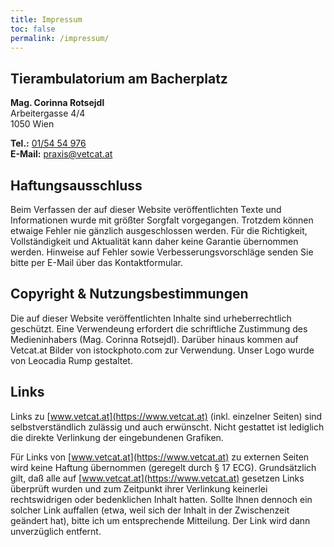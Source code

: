 ```yaml
---
title: Impressum
toc: false
permalink: /impressum/
---
```




## Tierambulatorium am Bacherplatz
**Mag. Corinna Rotsejdl**  
Arbeitergasse 4/4  
1050 Wien 

**Tel.:** <a href="tel:+43154 54 976">01/54 54 976</a>  
**E-Mail:** [praxis@vetcat.at](mailto:praxis@vetcat.at)

## Haftungsausschluss
Beim Verfassen der auf dieser Website veröffentlichten Texte und Informationen wurde mit größter Sorgfalt vorgegangen. Trotzdem können etwaige Fehler nie gänzlich ausgeschlossen werden. Für die Richtigkeit, Vollständigkeit und Aktualität kann daher keine Garantie übernommen werden. Hinweise auf Fehler sowie Verbesserungsvorschläge senden Sie bitte per E-Mail über das Kontaktformular.

## Copyright & Nutzungsbestimmungen
Die auf dieser Website veröffentlichten Inhalte sind urheberrechtlich geschützt. Eine Verwendeung erfordert die schriftliche Zustimmung des Medieninhabers (Mag. Corinna Rotsejdl).
Darüber hinaus kommen auf Vetcat.at Bilder von istockphoto.com zur Verwendung.
Unser Logo wurde von Leocadia Rump gestaltet.

## Links
Links zu [www.vetcat.at](https://www.vetcat.at) (inkl. einzelner Seiten) sind selbstverständlich zulässig und auch erwünscht. Nicht gestattet ist lediglich die direkte Verlinkung der eingebundenen Grafiken.

Für Links von [www.vetcat.at](https://www.vetcat.at)  zu externen Seiten wird keine Haftung übernommen (geregelt durch § 17 ECG). Grundsätzlich gilt, daß alle auf [www.vetcat.at](https://www.vetcat.at) gesetzen Links überprüft wurden und zum Zeitpunkt ihrer Verlinkung keinerlei rechtswidrigen oder bedenklichen Inhalt hatten. Sollte Ihnen dennoch ein solcher Link auffallen (etwa, weil sich der Inhalt in der Zwischenzeit geändert hat), bitte ich um entsprechende Mitteilung. Der Link wird dann unverzüglich entfernt.
